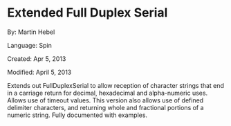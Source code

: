 # Extended Full Duplex Serial

By: Martin Hebel

Language: Spin

Created: Apr 5, 2013

Modified: April 5, 2013

Extends out FullDuplexSerial to allow reception of character strings that end in a carriage return for decimal, hexadecimal and alpha-numeric uses. Allows use of timeout values. This version also allows use of defined delimiter characters, and returning whole and fractional portions of a numeric string. Fully documented with examples.
